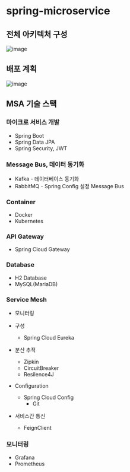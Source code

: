 # spring-microservice

## 전체 아키텍처 구성

![image](https://github.com/Jake-huen/siren-order-microservice/assets/57055730/f2e84fa1-a03a-4ad4-b184-af294a68c4b4)


## 배포 계획

![image](https://github.com/Jake-huen/spring-microservice/assets/57055730/43ee4535-a942-47af-903a-c7539e856d68)


## MSA 기술 스택

### 마이크로 서비스 개발
- Spring Boot
- Spring Data JPA
- Spring Security, JWT

### Message Bus, 데이터 동기화
- Kafka - 데이터베이스 동기화
- RabbitMQ - Spring Config 설정 Message Bus

### Container
- Docker
- Kubernetes

### API Gateway
- Spring Cloud Gateway

### Database
- H2 Database
- MySQL(MariaDB)

### Service Mesh
- 모니터링

- 구성
	- Spring Cloud Eureka

- 분산 추적
  	- Zipkin
	- CircuitBreaker
	- Resilence4J

- Configuration
	- Spring Cloud Config
		- Git

- 서비스간 통신
	- FeignClient

### 모니터링
- Grafana
- Prometheus
